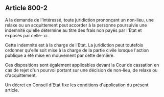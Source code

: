 Article 800-2
----
A la demande de l'intéressé, toute juridiction prononçant un non-lieu, une
relaxe ou un acquittement peut accorder à la personne poursuivie une indemnité
qu'elle détermine au titre des frais non payés par l'Etat et exposés par celle-
ci.

Cette indemnité est à la charge de l'Etat. La juridiction peut toutefois
ordonner qu'elle soit mise à la charge de la partie civile lorsque l'action
publique a été mise en mouvement par cette dernière.

Ces dispositions sont également applicables devant la Cour de cassation en cas
de rejet d'un pourvoi portant sur une décision de non-lieu, de relaxe ou
d'acquittement.

Un décret en Conseil d'Etat fixe les conditions d'application du présent
article.
